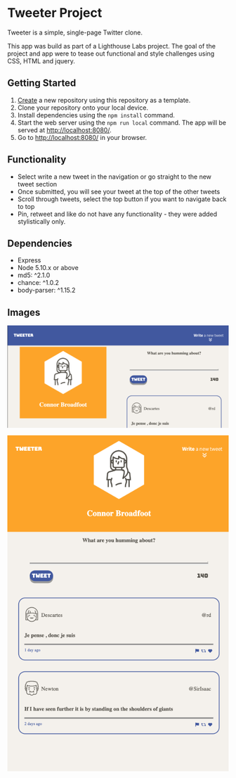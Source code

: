 # Tweeter Project

Tweeter is a simple, single-page Twitter clone.

This app was build as part of a Lighthouse Labs project. The goal of the project and app were to tease out functional and style challenges using CSS, HTML and jquery. 

## Getting Started

1. [Create](https://docs.github.com/en/repositories/creating-and-managing-repositories/creating-a-repository-from-a-template) a new repository using this repository as a template.
2. Clone your repository onto your local device.
3. Install dependencies using the `npm install` command.
3. Start the web server using the `npm run local` command. The app will be served at <http://localhost:8080/>.
4. Go to <http://localhost:8080/> in your browser.

## Functionality

- Select write a new tweet in the navigation or go straight to the new tweet section
- Once submitted, you will see your tweet at the top of the other tweets
- Scroll through tweets, select the top button if you want to navigate back to top
- Pin, retweet and like do not have any functionality - they were added stylistically only. 

## Dependencies

- Express
- Node 5.10.x or above
- md5: ^2.1.0
- chance: ^1.0.2
- body-parser: ^1.15.2

## Images

!["Desktop View"](https://github.com/connorcodefoot/tweeter/blob/master/Docs/Desktop.png)

!["Phone/Table Portrait View"](https://github.com/connorcodefoot/tweeter/blob/master/Docs/Phone:Tablet%20Portrait.png)
